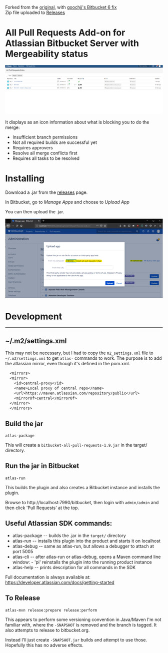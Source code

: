 Forked from the [original](https://bitbucket.org/infusiondev/bitbucket-all-pull-requests-extra/src/master/), with [goochjj's Bitbucket 6 fix](https://bitbucket.org/goochjj/bitbucket-all-pull-requests-extra/branch/BB6)  
Zip file uploaded to [Releases](https://github.com/mendhak/bitbucket-all-pull-requests/releases) 


All Pull Requests Add-on for Atlassian Bitbucket Server with Mergeability status
=====================================================================

![plugin_screen.PNG](screenshotmain.png)


It displays as an icon information about what is blocking you to do the merge:

 * Insufficient branch permissions
 * Not all required builds are successful yet
 * Requires approvers
 * Resolve all merge conflicts first
 * Requires all tasks to be resolved


# Installing

Download a .jar from the [releases](https://github.com/mendhak/bitbucket-all-pull-requests/releases) page.

In Bitbucket, go to *Manage Apps* and choose to *Upload App*

You can then upload the .jar. 

![upload](screenshot.png)





# Development 
-----------

## ~/.m2/settings.xml

This may not be necessary, but I had to copy the `m2_settings.xml` file to `~/.m2/settings.xml` to get `atlas-` commands to work.  The purpose is to add the atlassian mirror, even though it's defined in the pom.xml. 

   
      <mirrors>
      <mirror>
        <id>central-proxy</id>
        <name>Local proxy of central repo</name>
        <url>https://maven.atlassian.com/repository/public</url>
        <mirrorOf>central</mirrorOf>
      </mirror>
      </mirrors>

## Build the jar

    atlas-package

This will create a `bitbucket-all-pull-requests-1.9.jar` in the target/ directory.  

## Run the jar in Bitbucket

    atlas-run

This builds the plugin and also creates a Bitbucket instance and installs the plugin. 

Browse to http://localhost:7990/bitbucket,  then login with `admin/admin` and then click 'Pull Requests' at the top.  



## Useful Atlassian SDK commands:

* atlas-package -- builds the .jar in the `target/` directory
* atlas-run   -- installs this plugin into the product and starts it on localhost
* atlas-debug -- same as atlas-run, but allows a debugger to attach at port 5005
* atlas-cli   -- after atlas-run or atlas-debug, opens a Maven command line window:
                 - 'pi' reinstalls the plugin into the running product instance
* atlas-help  -- prints description for all commands in the SDK

Full documentation is always available at:
https://developer.atlassian.com/docs/getting-started



## To Release 

    atlas-mvn release:prepare release:perform

This appears to perform some versioning convention in Java/Maven I'm not familiar with, where the `-SNAPSHOT` is removed and the branch is tagged. 
It also attempts to release to bitbucket.org.  

Instead I'll just create `-SNAPSHOT.jar` builds and attempt to use those.  Hopefully this has no adverse effects.  
